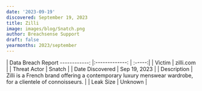 ```yaml
---
date: '2023-09-19'
discovered: September 19, 2023
title: Zilli
image: images/blog/Snatch.png
author: Breachsense Support
draft: false
yearmonths: 2023/september
---
```



| Data Breach Report
------------:     |:-------------:    | :-----:|
| Victim      | zilli.com      | 
| Threat Actor      | Snatch      | 
| Date Discovered      | Sep 19, 2023      | 
| Description      | Zilli is a French brand offering a contemporary luxury menswear wardrobe, for a clientele of connoisseurs.      | 
| Leak Size      | Unknown      | 

